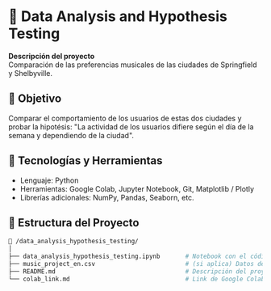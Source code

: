 # 📌 Data Analysis and Hypothesis Testing

**Descripción del proyecto**  
Comparación de las preferencias musicales de las ciudades de Springfield y Shelbyville.

## 🎯 Objetivo

Comparar el comportamiento de los usuarios de estas dos ciudades y probar la hipotésis: "La actividad de los usuarios difiere según el día de la semana y dependiendo de la ciudad".

## 🧠 Tecnologías y Herramientas

- Lenguaje: Python
- Herramientas: Google Colab, Jupyter Notebook, Git, Matplotlib / Plotly
- Librerías adicionales: NumPy, Pandas, Seaborn, etc.

## 📂 Estructura del Proyecto

```bash
📁 /data_analysis_hypothesis_testing/
│
├── data_analysis_hypothesis_testing.ipynb       # Notebook con el código principal
├── music_project_en.csv                         # (si aplica) Datos de entrada
├── README.md                                    # Descripción del proyecto
└── colab_link.md                                # Link de Google Colab


